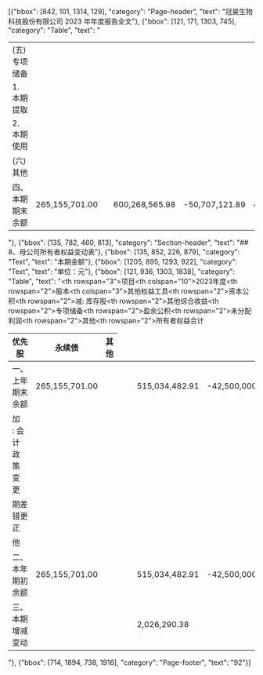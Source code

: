 [{"bbox": [842, 101, 1314, 129], "category": "Page-header", "text": "冠昊生物科技股份有限公司 2023 年年度报告全文"}, {"bbox": [121, 171, 1303, 745], "category": "Table", "text": "<table><tr><td>(五)专项储备</td><td></td><td></td><td></td><td></td><td></td><td></td><td></td><td></td><td></td><td></td><td></td></tr><tr><td>1. 本期提取</td><td></td><td></td><td></td><td></td><td></td><td></td><td></td><td></td><td></td><td></td><td></td></tr><tr><td>2. 本期使用</td><td></td><td></td><td></td><td></td><td></td><td></td><td></td><td></td><td></td><td></td><td></td></tr><tr><td>(六)其他</td><td></td><td></td><td></td><td></td><td></td><td></td><td></td><td></td><td></td><td></td><td></td></tr><tr><td>四、本期期末余额</td><td>265,155,701.00</td><td></td><td>600,268,565.98</td><td>-50,707,121.89</td><td>43,851,701.31</td><td>-373,225,016.82</td><td>485,343,829.58</td><td>-54,400,332.0</td><td>430,943,497.28</td><td></td><td></td></tr></table>"}, {"bbox": [135, 782, 460, 813], "category": "Section-header", "text": "## 8、母公司所有者权益变动表"}, {"bbox": [135, 852, 226, 879], "category": "Text", "text": "本期金额"}, {"bbox": [1205, 895, 1293, 922], "category": "Text", "text": "单位：元"}, {"bbox": [121, 936, 1303, 1838], "category": "Table", "text": "<table><thead><tr><th rowspan=\"3\">项目</th><th colspan=\"10\">2023年度</th></tr><tr><th rowspan=\"2\">股本</th><th colspan=\"3\">其他权益工具</th><th rowspan=\"2\">资本公积</th><th rowspan=\"2\">减: 库存股</th><th rowspan=\"2\">其他综合收益</th><th rowspan=\"2\">专项储备</th><th rowspan=\"2\">盈余公积</th><th rowspan=\"2\">未分配利润</th><th rowspan=\"2\">其他</th><th rowspan=\"2\">所有者权益合计</th></tr><tr><th>优先股</th><th>永续债</th><th>其他</th></tr></thead><tbody><tr><td>一、<br>上年<br>期末<br>余额</td><td>265,155,701.00</td><td></td><td></td><td></td><td>515,034,482.91</td><td>-42,500,000.0</td><td></td><td>44,661,551.9</td><td>-103,014,689.29</td><td></td><td>679,337,046.21</td></tr><tr><td>加<br>: 会<br>计<br>政<br>策<br>变<br>更</td><td></td><td></td><td></td><td></td><td></td><td></td><td></td><td></td><td></td><td></td><td></td></tr><tr><td>期差<br>错更<br>正</td><td></td><td></td><td></td><td></td><td></td><td></td><td></td><td></td><td></td><td></td><td></td></tr><tr><td>他</td><td></td><td></td><td></td><td></td><td></td><td></td><td></td><td></td><td></td><td></td><td></td></tr><tr><td>二、<br>本年<br>期初<br>余额</td><td>265,155,701.00</td><td></td><td></td><td></td><td>515,034,482.91</td><td>-42,500,000.0</td><td></td><td>44,661,551.9</td><td>-103,014,689.29</td><td></td><td>679,337,046.21</td></tr><tr><td>三、<br>本期<br>增减<br>变动</td><td></td><td></td><td></td><td></td><td>2,026,290.38</td><td></td><td></td><td>3,258,530.21</td><td>29,326,771.1</td><td></td><td>34,611,592.0</td></tr></tbody></table>"}, {"bbox": [714, 1894, 738, 1916], "category": "Page-footer", "text": "92"}]